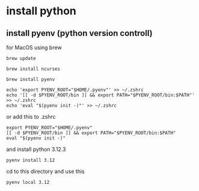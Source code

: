 # install python
## install pyenv (python version controll)

for MacOS using brew

```
brew update
```
```
brew install ncurses
```
```
brew install pyenv
```

```
echo 'export PYENV_ROOT="$HOME/.pyenv"' >> ~/.zshrc
echo '[[ -d $PYENV_ROOT/bin ]] && export PATH="$PYENV_ROOT/bin:$PATH"' >> ~/.zshrc
echo 'eval "$(pyenv init -)"' >> ~/.zshrc

```

or add this to .zshrc
```
export PYENV_ROOT="$HOME/.pyenv"
[[ -d $PYENV_ROOT/bin ]] && export PATH="$PYENV_ROOT/bin:$PATH"
eval "$(pyenv init -)"
```

and install python 3.12.3
```
pyenv install 3.12
```

cd to this directory and use this 
```
pyenv local 3.12
```
